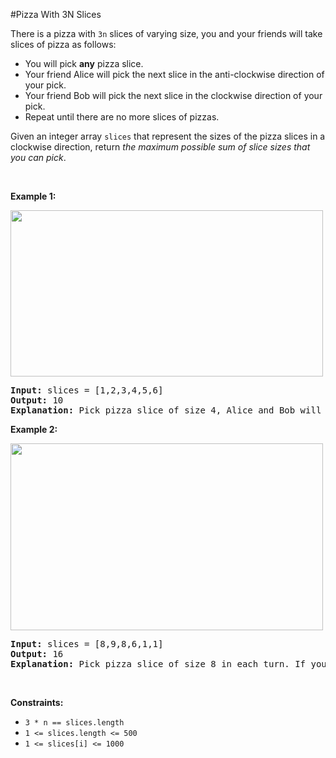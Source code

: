 #Pizza With 3N Slices
<p>There is a pizza with <code>3n</code> slices of varying size, you and your friends will take slices of pizza as follows:</p>
<ul>
<li>You will pick <strong>any</strong> pizza slice.</li>
<li>Your friend Alice will pick the next slice in the anti-clockwise direction of your pick.</li>
<li>Your friend Bob will pick the next slice in the clockwise direction of your pick.</li>
<li>Repeat until there are no more slices of pizzas.</li>
</ul>
<p>Given an integer array <code>slices</code> that represent the sizes of the pizza slices in a clockwise direction, return <em>the maximum possible sum of slice sizes that you can pick</em>.</p>
<p> </p>
<p><strong class="example">Example 1:</strong></p>
<img alt="" src="https://assets.leetcode.com/uploads/2020/02/18/sample_3_1723.png" style="width:500px;height:266px"/>
<pre><strong>Input:</strong> slices = [1,2,3,4,5,6]
<strong>Output:</strong> 10
<strong>Explanation:</strong> Pick pizza slice of size 4, Alice and Bob will pick slices with size 3 and 5 respectively. Then Pick slices with size 6, finally Alice and Bob will pick slice of size 2 and 1 respectively. Total = 4 + 6.
</pre>
<p><strong class="example">Example 2:</strong></p>
<img alt="" src="https://assets.leetcode.com/uploads/2020/02/18/sample_4_1723.png" style="width:500px;height:299px"/>
<pre><strong>Input:</strong> slices = [8,9,8,6,1,1]
<strong>Output:</strong> 16
<strong>Explanation:</strong> Pick pizza slice of size 8 in each turn. If you pick slice with size 9 your partners will pick slices of size 8.
</pre>
<p> </p>
<p><strong>Constraints:</strong></p>
<ul>
<li><code>3 * n == slices.length</code></li>
<li><code>1 &lt;= slices.length &lt;= 500</code></li>
<li><code>1 &lt;= slices[i] &lt;= 1000</code></li>
</ul>
